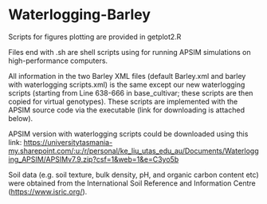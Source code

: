 # Waterlogging-Barley
Scripts for figures plotting are provided in getplot2.R


Files end with .sh are shell scripts using for running APSIM simulations on high-performance computers.


All information in the two Barley XML files (default Barley.xml and barley with waterlogging scripts.xml) is the same except our new waterlogging scripts (starting from Line 638-666 in base_cultivar; these scripts are then copied for virtual genotypes). These scripts are implemented with the APSIM source code via the executable (link for downloading is attached below).

APSIM version with waterlogging scripts could be downloaded using this link: https://universitytasmania-my.sharepoint.com/:u:/r/personal/ke_liu_utas_edu_au/Documents/Waterlogging_APSIM/APSIMv7.9.zip?csf=1&web=1&e=C3yo5b

Soil data (e.g. soil texture, bulk density, pH, and organic carbon content etc) were obtained from the International Soil Reference and Information Centre (https://www.isric.org/). 
